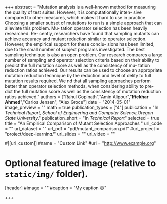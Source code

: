 +++
abstract = "Mutation analysis is a well-known method for measuring the quality of test suites. However, it is computationally inten- sive compared to other measures, which makes it hard to use in practice. Choosing a smaller subset of mutations to run is a simple approach that can alleviate this problem. Mu- tation operator selection has been heavily researched. Re- cently, researchers have found that sampling mutants can achieve accuracy and mutant reduction similar to operator selection. However, the empirical support for these conclu- sions has been limited, due to the small number of subject programs investigated. The best sampling technique is also an open problem. Our research compares a large number of sampling and operator selection criteria based on their ability to predict the full mutation score as well as the consistency of mu- tation reduction ratios achieved. Our results can be used to choose an appropriate mutation reduction technique by the reduction and level of delity to full mutation results required. We nd that all sampling approaches perform better than operator selection methods, when considering ability to pre- dict the full mutation score as well as the consistency of mutation reduction ratios achieved."
authors = ["Rahul Gopinath","Amin Alipour","<b>Iftekhar Ahmed</b>","Carlos Jensen", "Alex Groce"]
date = "2014-05-01"
image_preview = ""
math = true
publication_types = ["4"]
publication = "In *Technical Report, School of Engineering and Computer Science,Oregon State University*."
publication_short = "In *Technical Report*"
selected = true
title = "An Empirical Comparison of Mutant Selection Approaches "
url_code = ""
url_dataset = ""
url_pdf = "pdf/mutant_comparison.pdf"
#url_project = "project/deep-learning/"
url_slides = ""
url_video = ""

#[[url_custom]]
#name = "Custom Link"
#url = "http://www.example.org"

# Optional featured image (relative to `static/img/` folder).
[header]
#image = ""
#caption = "My caption :smile:"

+++

